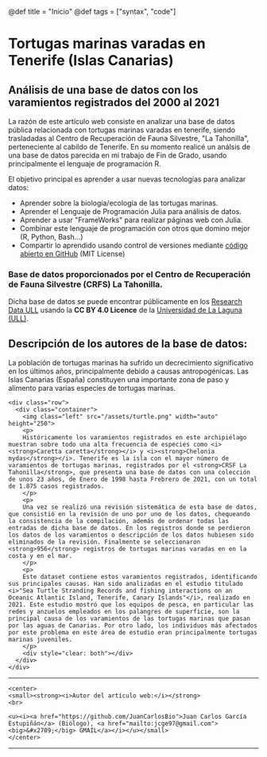 @def title = "Inicio"
@def tags = ["syntax", "code"]

# **Tortugas marinas varadas en Tenerife (Islas Canarias)**

## Análisis de una base de datos con los varamientos registrados del 2000 al 2021

La razón de este artículo web consiste en analizar una base de datos pública relacionada con tortugas marinas varadas en tenerife, siendo trasladadas al Centro de Recuperación de Fauna Silvestre, "La Tahonilla", perteneciente al cabildo de Tenerife. En su momento realicé un análsis de una base de datos parecida en mi trabajo de Fin de Grado, usando principalmente el lenguaje de programación R.

El objetivo principal es aprender a usar nuevas tecnologías para analizar datos:

* Aprender sobre la biología/ecología de las tortugas marinas.
* Aprender el Lenguaje de Programación Julia para análisis de datos.
* Aprender a usar "FrameWorks" para realizar páginas web con Julia.
* Combinar este lenguaje de programación con otros que domino mejor (R, Python, Bash...)  
* Compartir lo aprendido usando control de versiones mediante [código abierto en GitHub](https://github.com/JuanCarlosBio/turtles_julia_analysis) (MIT License)

### Base de datos proporcionados por el Centro de Recuperación de Fauna Silvestre (CRFS) La Tahonilla.

Dicha base de datos se puede encontrar públicamente en los [Research Data ULL](https://data.mendeley.com/datasets/p6wmtv6t5g/2) usando la **CC BY 4.0 Licence** de la [Universidad de La Laguna (ULL)](https://www.ull.es/).

## Descripción de los autores de la base de datos:

La población de tortugas marinas ha sufrido un decrecimiento significativo en los últimos años, principalmente debido a causas antropogénicas. Las Islas Canarias (España) constituyen una importante zona de paso y alimento para varias especies de tortugas marinas.

~~~
<div class="row">
  <div class="container">
    <img class="left" src="/assets/turtle.png" width="auto" height="250">
    <p>
    Históricamente los varamientos registrados en este archipiélago muestran sobre todo una alta frecuencia de especies como <i><strong>Caretta caretta</strong></i> y <i><strong>Chelonia mydas</strong></i>. Tenerife es la isla con el mayor número de varamientos de tortugas marinas, registrados por el <strong>CRSF La Tahonilla</strong>, que presenta una base de datos con una colección de unos 23 años, de Enero de 1998 hasta Frebrero de 2021, con un total de 1.875 casos registrados. 
    </p> 
    <p>
    Una vez se realizó una revisión sistemática de esta base de datos, que consistió en la revisión de uno por uno de los datos, chequeando la consistencia de la compilación, además de ordenar todas las entradas de dicha base de datos. En los registros donde se perdieron los datos de los varamientos o descripción de los datos hubiesen sido eliminados de la revisión. Finalmente se seleccionaron <strong>956</strong> registros de tortugas marinas varadas en en la costa y en el mar.
    </p>      
    <p>
    Este dataset contiene estos varamientos registrados, identificando sus principales causas. Han sido analizadas en el estudio titulado <i>"Sea Turtle Stranding Records and fishing interactions on an Oceanic Atlantic Island, Tenerife, Canary Islands"</i>, realizado en 2021. Este estudio mostró que los equipos de pesca, en particular las redes y anzuelos empleados en los palangres de superficie, son la principal causa de los varamientos de las tortugas marinas que pasan por las aguas de Canarias. Por otro lado, los individuos más afectados por este problema en este área de estudio eran principalmente tortugas marinas juveniles.
    </p>
    <div style="clear: both"></div>      
  </div>
</div>
~~~

--- 

~~~
<center>
<small><strong><i>Autor del artículo web:</i></strong>
<br>

<u><i><a href="https://github.com/JuanCarlosBio">Juan Carlos García Estupiñán</a> (Biólogo), <a href="mailto:jcge97@gmail.com"><big>&#x2709;</big> GMAIL</a></i></u></small> 
</center>
~~~ 

---